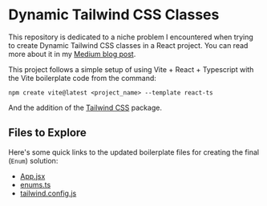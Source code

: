# Dynamic Tailwind CSS Classes

This repository is dedicated to a niche problem I encountered when trying to create Dynamic Tailwind CSS classes in a React project. You can read more about it in my [Medium blog post](https://medium.com/@achronus/solving-a-niche-frontend-problem-dynamic-tailwind-css-classes-in-react-da5f513ecf6a).

This project follows a simple setup of using Vite + React + Typescript with the Vite boilerplate code from the command:

```
npm create vite@latest <project_name> --template react-ts
```

And the addition of the [Tailwind CSS](https://tailwindcss.com/docs/guides/vite) package.


## Files to Explore

Here's some quick links to the updated boilerplate files for creating the final (`Enum`) solution:
- [App.jsx](/src/App.tsx)
- [enums.ts](/src/enums.ts)
- [tailwind.config.js](/tailwind.config.js)
